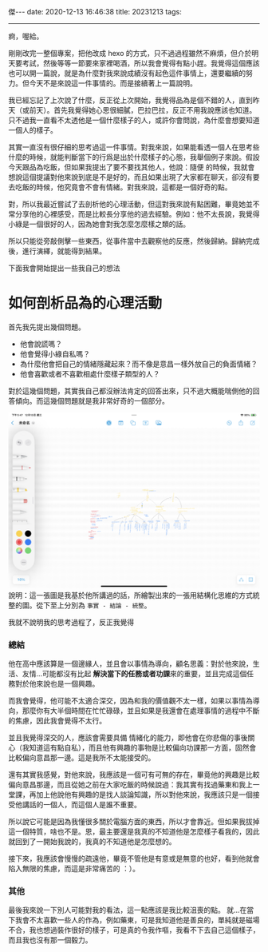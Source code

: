 傑---
date: 2020-12-13 16:46:38
title: 20231213
tags:

---

痾，喔給。

剛剛改完一整個專案，把他改成 hexo 的方式，只不過過程雖然不麻煩，但介於明天要考試，然後等等一節要來家裡喝酒，所以我會覺得有點小趕。我覺得這個應該也可以開一篇說，就是為什麼對我來說成績沒有起色這件事情上，還要繼續的努力。但今天不是來說這一件事情的。而是接續著上一篇說明。

我已經忘記了上次說了什麼，反正從上次開始，我覺得品為是個不錯的人，直到昨天（或前天）。首先我覺得她心思很細膩，巴拉巴拉，反正不用我說應該也知道。只不過我一直看不太透他是一個什麼樣子的人，或許你會問說，為什麼會想要知道一個人的樣子。

其實一直沒有很仔細的思考過這一件事情。對我來說，如果能看透一個人在思考些什麼的時候，就能判斷當下的行爲是出於什麼樣子的心態，我舉個例子來說。假設今天跟品為吃飯，但如果我提出了要不要找其他人，他說：隨便 的時候，我就會想說這個提議對他來說到底是不是好的，而且如果出現了大家都在聊天，卻沒有要去吃飯的時候，他究竟會不會有情緒。對我來說，這都是一個好奇的點。

對，所以我最近嘗試了去剖析他的心理活動，但這對我來說有點困難，畢竟她並不常分享他的心裡感受，而是比較長分享他的過去經驗。例如：他不太長說，我覺得小綠是一個很好的人，因為她會對我怎麼怎麼樣之類的話。

所以只能從旁敲側擊一些東西，從事件當中去觀察他的反應，然後歸納。歸納完成後，進行演繹，就能得到結果。

下面我會開始提出一些我自己的想法

# 如何剖析品為的心理活動

首先我先提出幾個問題。

- 他會說謊嗎？
- 他會覺得小綠自私嗎？
- 為什麼他會把自己的情緒隱藏起來？而不像是意昌一樣外放自己的負面情緒？
- 他會喜歡或者不喜歡相處什麼樣子類型的人？

對於這幾個問題，其實我自己都沒辦法肯定的回答出來，只不過大概能喘側他的回答傾向。而這幾個問題就是我非常好奇的一個部分。

![](./photos/IMG_0260.png)
說明：這一張圖是我基於他所講過的話，所繪製出來的一張用結構化思維的方式統整的圖。從下至上分別為 `事實 - 結論 - 統整`。

我就不說明我的思考過程了，反正我覺得

### 總結

他在高中應該算是一個邊緣人，並且會以事情為導向，顧名思義：對於他來說，生活、友情...可能都沒有比起 **解決當下的任務或者功課**來的重要，並且完成這個任務對於他來說也是一個興趣。

而我會覺得，他可能不太適合深交，因為和我的價值觀不太一樣，如果以事情為導向，那麼你有大半個時間在忙忙碌碌，並且如果是我還會在處理事情的過程中不斷的焦慮，因此我會覺得不太行。

並且我覺得深交的人，應該會需要具備 情緒化的能力，即他會在你悲傷的事後關心（我知道這有點自私），而且他有興趣的事物是比較偏向功課那一方面，固然會比較偏向意昌那一邊。這是我所不太能接受的。

還有其實我感覺，對他來說，我應該是一個可有可無的存在，畢竟他的興趣是比較偏向意昌那邊，而且從她之前在大家吃飯的時候說過：我其實有找過藥東和我上一堂課，再加上他說他有興趣的是找人談論知識，所以對他來說，我應該只是一個接受他講話的一個人，而這個人是誰不重要。

所以說它可能是因為我懂很多關於電腦方面的東西，所以才會靠近。但如果我拔掉這一個特質，啥也不是。恩，最主要還是我真的不知道他是怎麼樣子看我的，因此就回到了一開始我說的，我真的不知道他是怎麼想的。

接下來，我應該會慢慢的疏遠他，畢竟不管他是有意或是無意的也好，看到他就會陷入無限的焦慮，而這是非常痛苦的 ：）。

### 其他

最後我來說一下別人可能對我的看法，這一點應該是我比較沮喪的點。
就...在當下我會不太喜歡一些人的作為，例如藥東，可是我知道他是善良的，單純就是磁場不合，我也想過裝作很好的樣子，可是真的令我作嘔，我看不下去自己這個樣子，而且我也沒有那一個毅力。
